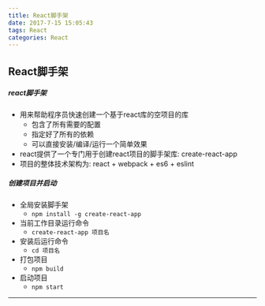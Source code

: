```yaml
---
title: React脚手架
date: 2017-7-15 15:05:43
tags: React
categories: React
---
```


## React脚手架
##### react脚手架
- 用来帮助程序员快速创建一个基于react库的空项目的库
    - 包含了所有需要的配置
    - 指定好了所有的依赖
    - 可以直接安装/编译/运行一个简单效果
- react提供了一个专门用于创建react项目的脚手架库: create-react-app
- 项目的整体技术架构为: react + webpack + es6 + eslint
  

##### 创建项目并启动
- 全局安装脚手架
    - `npm install -g create-react-app`
- 当前工作目录运行命令
    - `create-react-app 项目名`
- 安装后运行命令
    - `cd 项目名`
- 打包项目
	- `npm build`
- 启动项目
    - `npm start`
    

---